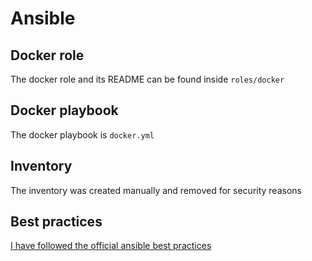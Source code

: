 # Ansible

## Docker role
The docker role and its README can be found inside `roles/docker`

## Docker playbook
The docker playbook is `docker.yml`

## Inventory
The inventory was created manually and removed for security reasons

## Best practices
[I have followed the official ansible best practices](https://docs.ansible.com/ansible/2.8/user_guide/playbooks_best_practices.html)